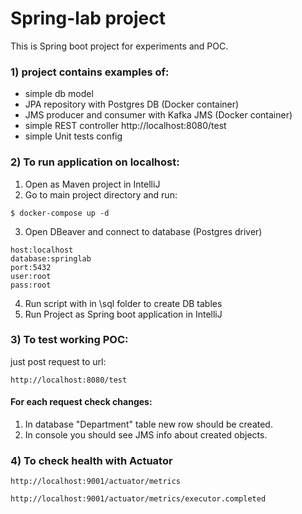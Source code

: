 # Spring-lab project
This is Spring boot project for experiments and POC.

### 1) project contains examples of:
- simple db model
- JPA repository with Postgres DB (Docker container)
- JMS producer and consumer with Kafka JMS (Docker container)
- simple REST controller http://localhost:8080/test
- simple Unit tests config

### 2) To run application on localhost:
1. Open as Maven project in IntelliJ
2. Go to main project directory and run:
```
$ docker-compose up -d
```
3. Open DBeaver and connect to database (Postgres driver)
```
host:localhost
database:springlab
port:5432
user:root
pass:root
```

4. Run script with in \sql folder to create DB tables
5. Run Project as Spring boot application in IntelliJ

### 3) To test working POC:
just post request to url:
```
http://localhost:8080/test
```
#### For each request check changes:
1. In database "Department" table new row should be created.
2. In console you should see JMS info about created objects.

### 4) To check health with Actuator
```
http://localhost:9001/actuator/metrics

http://localhost:9001/actuator/metrics/executor.completed
```
